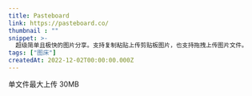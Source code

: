 ```yaml
---
title: Pasteboard
link: https://pasteboard.co/
thumbnail : ""
snippet: >-
  超级简单且极快的图片分享。支持复制粘贴上传剪贴板图片，也支持拖拽上传图片文件。
tags: ["图床"]
createdAt: 2022-12-02T00:00:00.000Z
---
```

单文件最大上传 30MB